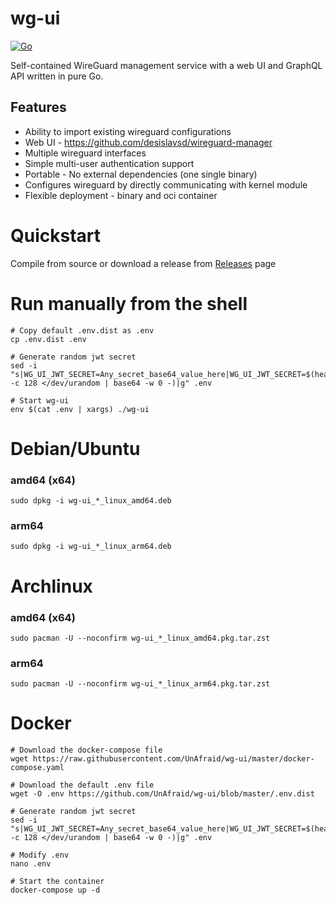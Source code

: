 # wg-ui
[![Go](https://github.com/UnAfraid/wg-ui/actions/workflows/go.yml/badge.svg)](https://github.com/UnAfraid/wg-ui/actions/workflows/go.yml)

Self-contained WireGuard management service with a web UI and GraphQL API written in pure Go.

## Features
* Ability to import existing wireguard configurations
* Web UI - https://github.com/desislavsd/wireguard-manager
* Multiple wireguard interfaces
* Simple multi-user authentication support
* Portable - No external dependencies (one single binary)
* Configures wireguard by directly communicating with kernel module
* Flexible deployment - binary and oci container

# Quickstart
Compile from source or download a release from [Releases](https://github.com/UnAfraid/wg-ui/releases/latest) page

# Run manually from the shell
```shell
# Copy default .env.dist as .env
cp .env.dist .env

# Generate random jwt secret
sed -i "s|WG_UI_JWT_SECRET=Any_secret_base64_value_here|WG_UI_JWT_SECRET=$(head -c 128 </dev/urandom | base64 -w 0 -)|g" .env

# Start wg-ui
env $(cat .env | xargs) ./wg-ui
```

# Debian/Ubuntu
### amd64 (x64)
```shell
sudo dpkg -i wg-ui_*_linux_amd64.deb
```
### arm64
```shell
sudo dpkg -i wg-ui_*_linux_arm64.deb
```


# Archlinux
### amd64 (x64)
```shell
sudo pacman -U --noconfirm wg-ui_*_linux_amd64.pkg.tar.zst
```
### arm64
```shell
sudo pacman -U --noconfirm wg-ui_*_linux_arm64.pkg.tar.zst
```

# Docker
```shell
# Download the docker-compose file
wget https://raw.githubusercontent.com/UnAfraid/wg-ui/master/docker-compose.yaml

# Download the default .env file
wget -O .env https://github.com/UnAfraid/wg-ui/blob/master/.env.dist

# Generate random jwt secret
sed -i "s|WG_UI_JWT_SECRET=Any_secret_base64_value_here|WG_UI_JWT_SECRET=$(head -c 128 </dev/urandom | base64 -w 0 -)|g" .env

# Modify .env
nano .env

# Start the container
docker-compose up -d
```
